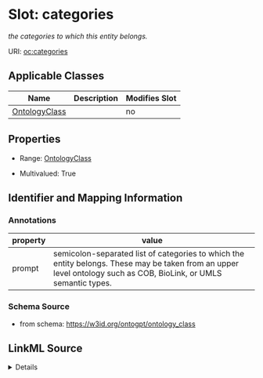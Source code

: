 

# Slot: categories


_the categories to which this entity belongs._



URI: [oc:categories](http://w3id.org/ontogpt/ontology-class-templatecategories)



<!-- no inheritance hierarchy -->





## Applicable Classes

| Name | Description | Modifies Slot |
| --- | --- | --- |
| [OntologyClass](OntologyClass.md) |  |  no  |







## Properties

* Range: [OntologyClass](OntologyClass.md)

* Multivalued: True





## Identifier and Mapping Information





### Annotations

| property | value |
| --- | --- |
| prompt | semicolon-separated list of categories to which the entity belongs. These may be taken from an upper level ontology such as COB, BioLink, or UMLS semantic types. |



### Schema Source


* from schema: https://w3id.org/ontogpt/ontology_class




## LinkML Source

<details>
```yaml
name: categories
annotations:
  prompt:
    tag: prompt
    value: semicolon-separated list of categories to which the entity belongs. These
      may be taken from an upper level ontology such as COB, BioLink, or UMLS semantic
      types.
description: the categories to which this entity belongs.
from_schema: https://w3id.org/ontogpt/ontology_class
rank: 1000
multivalued: true
alias: categories
owner: OntologyClass
domain_of:
- OntologyClass
range: OntologyClass

```
</details>